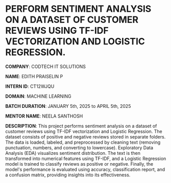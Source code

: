 # PERFORM SENTIMENT ANALYSIS ON A DATASET OF CUSTOMER REVIEWS USING TF-IDF VECTORIZATION AND LOGISTIC REGRESSION.

**COMPANY**: CODTECH IT SOLUTIONS

**NAME**: EDITH PRAISELIN P

**INTERN ID**: CT12WJQU

**DOMAIN**: MACHINE LEARNING

**BATCH DURATION**: JANUARY 5th, 2025 to APRIL 5th, 2025

**MENTOR NAME**: NEELA SANTHOSH

**DESCRIPTION**: This project performs sentiment analysis on a dataset of customer reviews using TF-IDF vectorization and Logistic Regression. The dataset consists of positive and negative reviews stored in separate folders. The data is loaded, labeled, and preprocessed by cleaning text (removing punctuation, numbers, and converting to lowercase). Exploratory Data Analysis (EDA) visualizes sentiment distribution. The text is then transformed into numerical features using TF-IDF, and a Logistic Regression model is trained to classify reviews as positive or negative. Finally, the model's performance is evaluated using accuracy, classification report, and a confusion matrix, providing insights into its effectiveness.








